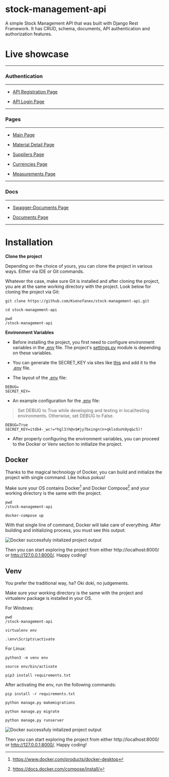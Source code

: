 # stock-management-api

A simple Stock Management API that was built with Django Rest Framework. It has CRUD, schema, documents, API authentication and authorization features.

# Live showcase

***
### Authentication
***

- [API Registration Page](https://stockmanagementksenofanex.herokuapp.com/api/v1/rest-auth/registration/) 

- [API Login Page](https://stockmanagementksenofanex.herokuapp.com/api-auth/login/?next=/api/v1/materials) 

***
### Pages
***

- [Main Page](https://stockmanagementksenofanex.herokuapp.com/api/v1/materials/)

- [Material Detail Page](https://stockmanagementksenofanex.herokuapp.com/api/v1/materials/1/) 

- [Suppliers Page](https://stockmanagementksenofanex.herokuapp.com/api/v1/suppliers/)

- [Currencies Page](https://stockmanagementksenofanex.herokuapp.com/api/v1/currencies/)

- [Measurements Page](https://stockmanagementksenofanex.herokuapp.com/api/v1/measurements/) 

***
### Docs
***

- [Swagger-Documents Page](https://stockmanagementksenofanex.herokuapp.com/swagger-docs/)

- [Documents Page](https://stockmanagementksenofanex.herokuapp.com/docs/)
***

# Installation

**Clone the project**

Depending on the choice of yours, you can clone the project in various ways. Either via IDE or Git commands.

Whatever the case, make sure Git is installed and after cloning the project, you are at the same working directory with the project. Look below for cloning the project via Git:

```
git clone https://github.com/Ksenofanex/stock-management-api.git

cd stock-management-api

pwd
/stock-management-api
```

**Environment Variables**

* Before installing the project, you first need to configure environment variables in the [.env](stockmanagement_project/.env) file. The project's [settings.py](stockmanagement_project/settings.py) module is depending on these variables.
* You can generate the SECRET_KEY via sites like [this](https://djecrety.ir/) and add it to the [.env](stockmanagement_project/.env) file.

* The layout of the [.env](stockmanagement_project/.env) file:

```
DEBUG=
SECRET_KEY=
```

* An example configuration for the [.env](stockmanagement_project/.env) file:

> Set DEBUG to True while developing and testing in local/testing environments. Otherwise, set DEBUG to False.

```
DEBUG=True
SECRET_KEY=itdb4-_wc!=*hgl3)h@v$#jy7bxingn(n+qklsdso%9yq&c5)!
```

* After properly configuring the environment variables, you can proceed to the Docker or Venv section to initialize the project.

## Docker

Thanks to the magical technology of Docker, you can build and initialize the project with single command. Like hokus pokus!

Make sure your OS contains Docker[^1] and Docker Compose[^2] and your working directory is the same with the project.

```
pwd
/stock-management-api

docker-compose up
```

With that single line of command, Docker will take care of everything. After building and initializing process, you must see this output:

![Docker successfuly initalized project output](https://i.imgur.com/PiTp1cL.png)

Then you can start exploring the project from either http://localhost:8000/ or http://127.0.0.1:8000/. Happy coding!

## Venv

You prefer the traditional way, ha? Oki doki, no judgements.

Make sure your working directory is the same with the project and virtualenv package is installed in your OS.

For Windows:

```
pwd
/stock-management-api

virtualenv env

.\env\Scripts\activate
```

For Linux:

```
python3 -m venv env

source env/bin/activate

pip3 install requirements.txt
```

After activating the env, run the following commands:

```
pip install -r requirements.txt

python manage.py makemigrations

python manage.py migrate

python manage.py runserver
```

![Docker successfuly initalized project output](https://i.imgur.com/k3zGPJ3.png)

Then you can start exploring the project from either http://localhost:8000/ or http://127.0.0.1:8000/. Happy coding!

[^1]: https://www.docker.com/products/docker-desktop
[^2]: https://docs.docker.com/compose/install/
